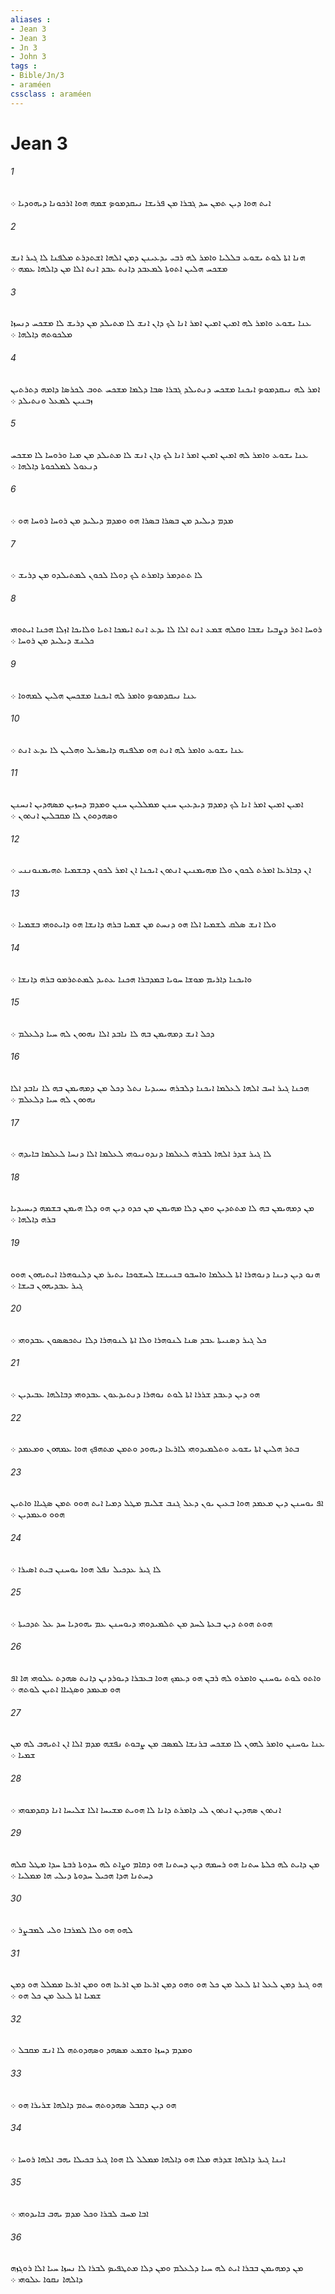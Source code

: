 ```yaml
---
aliases : 
- Jean 3
- Jean 3
- Jn 3
- John 3
tags : 
- Bible/Jn/3
- araméen
cssclass : araméen
---
```


# Jean 3

###### 1
ܐܝܬ ܗܘܐ ܕܝܢ ܬܡܢ ܚܕ ܓܒܪܐ ܡܢ ܦܪܝܫܐ ܢܝܩܕܡܘܤ ܫܡܗ ܗܘܐ ܐܪܟܘܢܐ ܕܝܗܘܕܝܐ ܀
###### 2
ܗܢܐ ܐܬܐ ܠܘܬ ܝܫܘܥ ܒܠܠܝܐ ܘܐܡܪ ܠܗ ܪܒܝ ܝܕܥܝܢܢ ܕܡܢ ܐܠܗܐ ܐܫܬܕܪܬ ܡܠܦܢܐ ܠܐ ܓܝܪ ܐܢܫ ܡܫܟܚ ܗܠܝܢ ܐܬܘܬܐ ܠܡܥܒܕ ܕܐܢܬ ܥܒܕ ܐܢܬ ܐܠܐ ܡܢ ܕܐܠܗܐ ܥܡܗ ܀
###### 3
ܥܢܐ ܝܫܘܥ ܘܐܡܪ ܠܗ ܐܡܝܢ ܐܡܝܢ ܐܡܪ ܐܢܐ ܠܟ ܕܐܢ ܐܢܫ ܠܐ ܡܬܝܠܕ ܡܢ ܕܪܝܫ ܠܐ ܡܫܟܚ ܕܢܚܙܐ ܡܠܟܘܬܗ ܕܐܠܗܐ ܀
###### 4
ܐܡܪ ܠܗ ܢܝܩܕܡܘܤ ܐܝܟܢܐ ܡܫܟܚ ܕܢܬܝܠܕ ܓܒܪܐ ܤܒܐ ܕܠܡܐ ܡܫܟܚ ܬܘܒ ܠܟܪܤܐ ܕܐܡܗ ܕܬܪܬܝܢ ܙܒܢܝܢ ܠܡܥܠ ܘܢܬܝܠܕ ܀
###### 5
ܥܢܐ ܝܫܘܥ ܘܐܡܪ ܠܗ ܐܡܝܢ ܐܡܝܢ ܐܡܪ ܐܢܐ ܠܟ ܕܐܢ ܐܢܫ ܠܐ ܡܬܝܠܕ ܡܢ ܡܝܐ ܘܪܘܚܐ ܠܐ ܡܫܟܚ ܕܢܥܘܠ ܠܡܠܟܘܬܐ ܕܐܠܗܐ ܀
###### 6
ܡܕܡ ܕܝܠܝܕ ܡܢ ܒܤܪܐ ܒܤܪܐ ܗܘ ܘܡܕܡ ܕܝܠܝܕ ܡܢ ܪܘܚܐ ܪܘܚܐ ܗܘ ܀
###### 7
ܠܐ ܬܬܕܡܪ ܕܐܡܪܬ ܠܟ ܕܘܠܐ ܠܟܘܢ ܠܡܬܝܠܕܘ ܡܢ ܕܪܝܫ ܀
###### 8
ܪܘܚܐ ܐܬܪ ܕܨܒܝܐ ܢܫܒܐ ܘܩܠܗ ܫܡܥ ܐܢܬ ܐܠܐ ܠܐ ܝܕܥ ܐܢܬ ܐܝܡܟܐ ܐܬܝܐ ܘܠܐܝܟܐ ܐܙܠܐ ܗܟܢܐ ܐܝܬܘܗܝ ܟܠܢܫ ܕܝܠܝܕ ܡܢ ܪܘܚܐ ܀
###### 9
ܥܢܐ ܢܝܩܕܡܘܤ ܘܐܡܪ ܠܗ ܐܝܟܢܐ ܡܫܟܚܢ ܗܠܝܢ ܠܡܗܘܐ ܀
###### 10
ܥܢܐ ܝܫܘܥ ܘܐܡܪ ܠܗ ܐܢܬ ܗܘ ܡܠܦܢܗ ܕܐܝܤܪܝܠ ܘܗܠܝܢ ܠܐ ܝܕܥ ܐܢܬ ܀
###### 11
ܐܡܝܢ ܐܡܝܢ ܐܡܪ ܐܢܐ ܠܟ ܕܡܕܡ ܕܝܕܥܝܢ ܚܢܢ ܡܡܠܠܝܢ ܚܢܢ ܘܡܕܡ ܕܚܙܝܢ ܡܤܗܕܝܢ ܐܢܚܢܢ ܘܤܗܕܘܬܢ ܠܐ ܡܩܒܠܝܢ ܐܢܬܘܢ ܀
###### 12
ܐܢ ܕܒܐܪܥܐ ܐܡܪܬ ܠܟܘܢ ܘܠܐ ܡܗܝܡܢܝܢ ܐܢܬܘܢ ܐܝܟܢܐ ܐܢ ܐܡܪ ܠܟܘܢ ܕܒܫܡܝܐ ܬܗܝܡܢܘܢܢܝ ܀
###### 13
ܘܠܐ ܐܢܫ ܤܠܩ ܠܫܡܝܐ ܐܠܐ ܗܘ ܕܢܚܬ ܡܢ ܫܡܝܐ ܒܪܗ ܕܐܢܫܐ ܗܘ ܕܐܝܬܘܗܝ ܒܫܡܝܐ ܀
###### 14
ܘܐܝܟܢܐ ܕܐܪܝܡ ܡܘܫܐ ܚܘܝܐ ܒܡܕܒܪܐ ܗܟܢܐ ܥܬܝܕ ܠܡܬܬܪܡܘ ܒܪܗ ܕܐܢܫܐ ܀
###### 15
ܕܟܠ ܐܢܫ ܕܡܗܝܡܢ ܒܗ ܠܐ ܢܐܒܕ ܐܠܐ ܢܗܘܘܢ ܠܗ ܚܝܐ ܕܠܥܠܡ ܀
###### 16
ܗܟܢܐ ܓܝܪ ܐܚܒ ܐܠܗܐ ܠܥܠܡܐ ܐܝܟܢܐ ܕܠܒܪܗ ܝܚܝܕܝܐ ܢܬܠ ܕܟܠ ܡܢ ܕܡܗܝܡܢ ܒܗ ܠܐ ܢܐܒܕ ܐܠܐ ܢܗܘܘܢ ܠܗ ܚܝܐ ܕܠܥܠܡ ܀
###### 17
ܠܐ ܓܝܪ ܫܕܪ ܐܠܗܐ ܠܒܪܗ ܠܥܠܡܐ ܕܢܕܘܢܝܘܗܝ ܠܥܠܡܐ ܐܠܐ ܕܢܚܐ ܠܥܠܡܐ ܒܐܝܕܗ ܀
###### 18
ܡܢ ܕܡܗܝܡܢ ܒܗ ܠܐ ܡܬܬܕܝܢ ܘܡܢ ܕܠܐ ܡܗܝܡܢ ܡܢ ܟܕܘ ܕܝܢ ܗܘ ܕܠܐ ܗܝܡܢ ܒܫܡܗ ܕܝܚܝܕܝܐ ܒܪܗ ܕܐܠܗܐ ܀
###### 19
ܗܢܘ ܕܝܢ ܕܝܢܐ ܕܢܘܗܪܐ ܐܬܐ ܠܥܠܡܐ ܘܐܚܒܘ ܒܢܝܢܫܐ ܠܚܫܘܟܐ ܝܬܝܪ ܡܢ ܕܠܢܘܗܪܐ ܐܝܬܝܗܘܢ ܗܘܘ ܓܝܪ ܥܒܕܝܗܘܢ ܒܝܫܐ ܀
###### 20
ܟܠ ܓܝܪ ܕܤܢܝܬܐ ܥܒܕ ܤܢܐ ܠܢܘܗܪܐ ܘܠܐ ܐܬܐ ܠܢܘܗܪܐ ܕܠܐ ܢܬܟܤܤܘܢ ܥܒܕܘܗܝ ܀
###### 21
ܗܘ ܕܝܢ ܕܥܒܕ ܫܪܪܐ ܐܬܐ ܠܘܬ ܢܘܗܪܐ ܕܢܬܝܕܥܘܢ ܥܒܕܘܗܝ ܕܒܐܠܗܐ ܥܒܝܕܝܢ ܀
###### 22
ܒܬܪ ܗܠܝܢ ܐܬܐ ܝܫܘܥ ܘܬܠܡܝܕܘܗܝ ܠܐܪܥܐ ܕܝܗܘܕ ܘܬܡܢ ܡܬܗܦܟ ܗܘܐ ܥܡܗܘܢ ܘܡܥܡܕ ܀
###### 23
ܐܦ ܝܘܚܢܢ ܕܝܢ ܡܥܡܕ ܗܘܐ ܒܥܝܢ ܝܘܢ ܕܥܠ ܓܢܒ ܫܠܝܡ ܡܛܠ ܕܡܝܐ ܐܝܬ ܗܘܘ ܬܡܢ ܤܓܝܐܐ ܘܐܬܝܢ ܗܘܘ ܘܥܡܕܝܢ ܀
###### 24
ܠܐ ܓܝܪ ܥܕܟܝܠ ܢܦܠ ܗܘܐ ܝܘܚܢܢ ܒܝܬ ܐܤܝܪܐ ܀
###### 25
ܗܘܬ ܗܘܬ ܕܝܢ ܒܥܬܐ ܠܚܕ ܡܢ ܬܠܡܝܕܘܗܝ ܕܝܘܚܢܢ ܥܡ ܝܗܘܕܝܐ ܚܕ ܥܠ ܬܕܟܝܬܐ ܀
###### 26
ܘܐܬܘ ܠܘܬ ܝܘܚܢܢ ܘܐܡܪܘ ܠܗ ܪܒܢ ܗܘ ܕܥܡܟ ܗܘܐ ܒܥܒܪܐ ܕܝܘܪܕܢܢ ܕܐܢܬ ܤܗܕܬ ܥܠܘܗܝ ܗܐ ܐܦ ܗܘ ܡܥܡܕ ܘܤܓܝܐܐ ܐܬܝܢ ܠܘܬܗ ܀
###### 27
ܥܢܐ ܝܘܚܢܢ ܘܐܡܪ ܠܗܘܢ ܠܐ ܡܫܟܚ ܒܪܢܫܐ ܠܡܤܒ ܡܢ ܨܒܘܬ ܢܦܫܗ ܡܕܡ ܐܠܐ ܐܢ ܐܬܝܗܒ ܠܗ ܡܢ ܫܡܝܐ ܀
###### 28
ܐܢܬܘܢ ܤܗܕܝܢ ܐܢܬܘܢ ܠܝ ܕܐܡܪܬ ܕܐܢܐ ܠܐ ܗܘܝܬ ܡܫܝܚܐ ܐܠܐ ܫܠܝܚܐ ܐܢܐ ܕܩܕܡܘܗܝ ܀
###### 29
ܡܢ ܕܐܝܬ ܠܗ ܟܠܬܐ ܚܬܢܐ ܗܘ ܪܚܡܗ ܕܝܢ ܕܚܬܢܐ ܗܘ ܕܩܐܡ ܘܨܐܬ ܠܗ ܚܕܘܬܐ ܪܒܬܐ ܚܕܐ ܡܛܠ ܩܠܗ ܕܚܬܢܐ ܗܕܐ ܗܟܝܠ ܚܕܘܬܐ ܕܝܠܝ ܗܐ ܡܡܠܝܐ ܀
###### 30
ܠܗܘ ܗܘ ܘܠܐ ܠܡܪܒܐ ܘܠܝ ܠܡܒܨܪ ܀
###### 31
ܗܘ ܓܝܪ ܕܡܢ ܠܥܠ ܐܬܐ ܠܥܠ ܡܢ ܟܠ ܗܘ ܘܗܘ ܕܡܢ ܐܪܥܐ ܡܢ ܐܪܥܐ ܗܘ ܘܡܢ ܐܪܥܐ ܡܡܠܠ ܗܘ ܕܡܢ ܫܡܝܐ ܐܬܐ ܠܥܠ ܡܢ ܟܠ ܗܘ ܀
###### 32
ܘܡܕܡ ܕܚܙܐ ܘܫܡܥ ܡܤܗܕ ܘܤܗܕܘܬܗ ܠܐ ܐܢܫ ܡܩܒܠ ܀
###### 33
ܗܘ ܕܝܢ ܕܩܒܠ ܤܗܕܘܬܗ ܚܬܡ ܕܐܠܗܐ ܫܪܝܪܐ ܗܘ ܀
###### 34
ܐܝܢܐ ܓܝܪ ܕܐܠܗܐ ܫܕܪܗ ܡܠܐ ܗܘ ܕܐܠܗܐ ܡܡܠܠ ܠܐ ܗܘܐ ܓܝܪ ܒܟܝܠܐ ܝܗܒ ܐܠܗܐ ܪܘܚܐ ܀
###### 35
ܐܒܐ ܡܚܒ ܠܒܪܐ ܘܟܠ ܡܕܡ ܝܗܒ ܒܐܝܕܘܗܝ ܀
###### 36
ܡܢ ܕܡܗܝܡܢ ܒܒܪܐ ܐܝܬ ܠܗ ܚܝܐ ܕܠܥܠܡ ܘܡܢ ܕܠܐ ܡܬܛܦܝܤ ܠܒܪܐ ܠܐ ܢܚܙܐ ܚܝܐ ܐܠܐ ܪܘܓܙܗ ܕܐܠܗܐ ܢܩܘܐ ܥܠܘܗܝ ܀
